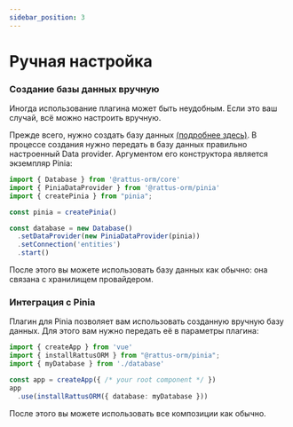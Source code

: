 ```yaml
---
sidebar_position: 3
---
```


# Ручная настройка
### Создание базы данных вручную
Иногда использование плагина может быть неудобным. Если это ваш случай, всё 
можно настроить вручную. 

Прежде всего, нужно создать базу данных [(подробнее здесь)](/docs/docs-core/database).
В процессе создания нужно передать в базу данных правильно настроенный Data provider. 
Аргументом его конструктора является экземпляр Pinia:

```typescript
import { Database } from '@rattus-orm/core'
import { PiniaDataProvider } from '@rattus-orm/pinia'
import { createPinia } from "pinia";

const pinia = createPinia()

const database = new Database()
  .setDataProvider(new PiniaDataProvider(pinia))
  .setConnection('entities')
  .start()
```

После этого вы можете использовать базу данных как обычно: она связана с хранилищем
провайдером. 

### Интеграция с Pinia
Плагин для Pinia позволяет вам использовать созданную
вручную базу данных. Для этого вам нужно
передать её в параметры плагина:

```typescript
import { createApp } from 'vue'
import { installRattusORM } from "@rattus-orm/pinia";
import { myDatabase } from './database'

const app = createApp({ /* your root component */ })
app
  .use(installRattusORM({ database: myDatabase }))
```

После этого вы можете использовать все композиции
как обычно.
